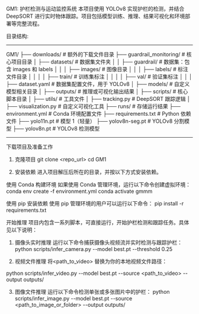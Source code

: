 GM1: 护栏检测与运动监控系统
本项目使用 YOLOv8 实现护栏的检测，并结合 DeepSORT 进行实时物体跟踪。项目包括模型训练、推理、结果可视化和环境部署等完整流程。

目录结构:
********************************
GM1/
├── downloads/                       # 额外的下载文件目录
├── guardrail_monitoring/            # 核心项目目录
│   ├── datasets/                    # 数据集文件夹
│   │   ├── guardrail/               # 数据集：包含 images 和 labels
│   │   │   ├── images/              # 图像目录
│   │   │   ├── labels/              # 标注文件目录
│   │   │   │   ├── train/           # 训练集标注
│   │   │   │   ├── val/             # 验证集标注
│   │   │   ├── dataset.yaml         # 数据集配置文件，用于 YOLOv8
│   ├── models/                      # 自定义模型相关目录
│   ├── outputs/                     # 推理或可视化输出结果
│   ├── scripts/                     # 核心脚本目录
│   ├── utils/                       # 工具文件
│       ├── tracking.py              # DeepSORT 跟踪逻辑
│       ├── visualization.py         # 自定义可视化工具
├── runs/                            # 存储运行结果
├── environment.yml                  # Conda 环境配置文件
├── requirements.txt                 # Python 依赖文件
├── yolo11n.pt                       # 模型 1（轻量）
├── yolov8n-seg.pt                   # YOLOv8 分割模型
├── yolov8n.pt                       # YOLOv8 检测模型
**********************************


下载项目及准备工作
1. 克隆项目
git clone <repo_url>
cd GM1


2. 安装依赖
进入项目解压后所在的目录，并按以下方式安装依赖。

使用 Conda 构建环境
如果使用 Conda 管理环境，运行以下命令创建虚拟环境：
conda env create -f environment.yml
conda activate gmmm

使用 pip 安装依赖
使用 pip 管理环境的用户可以运行以下命令：
pip install -r requirements.txt

开始推理
项目内包含一系列脚本，可直接运行，开始护栏检测和跟踪任务。具体见以下说明：

1. 摄像头实时推理
运行以下命令捕获摄像头视频流并实时检测与跟踪护栏：
python scripts/infer_camera.py --model best.pt --threshold 0.25

2. 视频文件推理
将<path_to_video> 替换为你的本地视频文件路径：

python scripts/infer_video.py --model best.pt --source <path_to_video> --output outputs/

3. 图像文件推理
运行以下命令检测单张或多张图片中的护栏：
python scripts/infer_image.py --model best.pt --source <path_to_image_or_folder> --output outputs/
